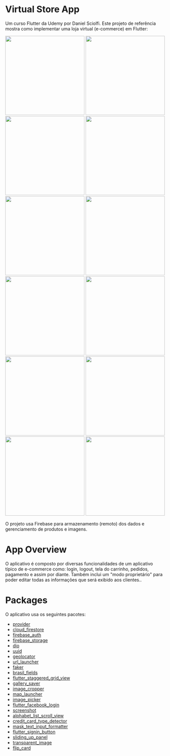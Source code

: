 # Virtual Store App

Um curso Flutter da Udemy por Daniel Sciolfi.
Este projeto de referência mostra como implementar uma loja virtual (e-commerce) em Flutter:
<p float="left">
  <img src="web/icons/pic_1.png" width="250" />
   <img src="web/icons/pic_11.png" width="250" />
  <img src="web/icons/pic_2.png" width="250" />
  <img src="web/icons/pic_3.png" width="250" />
  <img src="web/icons/pic_3B.png" width="250" />
  <img src="web/icons/pic_4.png" width="250" />
  <img src="web/icons/pic_5.png" width="250" />
  <img src="web/icons/pic_6.png" width="250" />
  <img src="web/icons/pic_7.png" width="250" />
  <img src="web/icons/pic_8.png" width="250" />
  <img src="web/icons/pic_9.png" width="250" />
  <img src="web/icons/pic_10.png" width="250" />

O projeto usa Firebase para armazenamento (remoto) dos dados e gerenciamento de produtos e imagens.
  
# App Overview
  
O aplicativo é composto por diversas funcionalidades de um aplicativo típico de e-commerce como: login, logout,
 tela do carrinho, pedidos, pagamento e assim por diante. Também inclui um "modo proprietário" para poder editar todas as informações
 que será exibido aos clientes..

# Packages

O aplicativo usa os seguintes pacotes:
 
 - [provider](https://pub.dev/packages/path_provider)
 - [cloud_firestore](https://pub.dev/packages/cloud_firestore)
 - [firebase_auth](https://pub.dev/packages/firebase_auth)
 - [firebase_storage](https://pub.dev/packages/firebase_storage)
 - [dio](https://pub.dev/packages/dio)
 - [uuid](https://pub.dev/packages/uuid)
 - [geolocator](https://pub.dev/packages/geolocator)
 - [url_launcher](https://pub.dev/packages/url_launcher)
 - [faker](https://pub.dev/packages/faker)
 - [brasil_fields](https://pub.dev/packages/brasil_fields)
 - [flutter_staggered_grid_view](https://pub.dev/packages/flutter_staggered_grid_view)
 - [gallery_saver](https://pub.dev/packages/gallery_saver)
 - [image_cropper](https://pub.dev/packages/image_cropper)
 - [map_launcher](https://pub.dev/packages/map_launcher)
 - [image_picker](https://pub.dev/packages/image_picker)
 - [flutter_facebook_login](https://pub.dev/packages/flutter_facebook_login)
 - [screenshot](https://pub.dev/packages/screenshot)
 - [alphabet_list_scroll_view](https://pub.dev/packages/alphabet_list_scroll_view)
 - [credit_card_type_detector](https://pub.dev/packages/credit_card_type_detector)
 - [mask_text_input_formatter](https://pub.dev/packages/mask_text_input_formatter)
 - [flutter_signin_button](https://pub.dev/packages/flutter_signin_button)
 - [sliding_up_panel](https://pub.dev/packages/sliding_up_panel)
 - [transparent_image](https://pub.dev/packages/transparent_image)
 - [flip_card](https://pub.dev/packages/flip_card)
  
  
   
  
   


 
  

